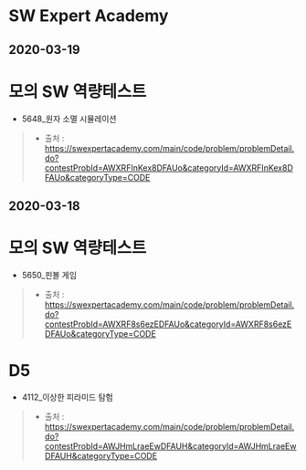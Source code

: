 # SW Expert Academy


## 2020-03-19
# 모의 SW 역량테스트
* 5648_원자 소멸 시뮬레이션
> * 출처 : https://swexpertacademy.com/main/code/problem/problemDetail.do?contestProbId=AWXRFInKex8DFAUo&categoryId=AWXRFInKex8DFAUo&categoryType=CODE

## 2020-03-18
# 모의 SW 역량테스트
* 5650_핀볼 게임
> * 출처 : https://swexpertacademy.com/main/code/problem/problemDetail.do?contestProbId=AWXRF8s6ezEDFAUo&categoryId=AWXRF8s6ezEDFAUo&categoryType=CODE

# D5
* 4112_이상한 피라미드 탐험
> * 출처 : https://swexpertacademy.com/main/code/problem/problemDetail.do?contestProbId=AWJHmLraeEwDFAUH&categoryId=AWJHmLraeEwDFAUH&categoryType=CODE